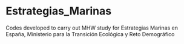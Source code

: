 # Estrategias_Marinas
Codes developed to carry out MHW study for Estrategias Marinas en España, Ministerio para la Transición Ecológica y Reto Demográfico

